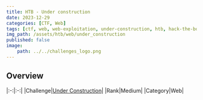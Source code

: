 ```yaml
---
title: HTB - Under construction
date: 2023-12-29
categories: [CTF, Web]
tags: [ctf, web, web-exploitation, under-construction, htb, hack-the-box]
img_path: /assets/htb/web/under_construction
published: false
image:
    path: ../../challenges_logo.png
---
```


## Overview

|:-:|:-:|
|Challenge|[Under Construction](https://app.hackthebox.com/challenges/111)|
|Rank|Medium|
|Category|Web|

<!-- 1. The home page is under the `/auth` directory and has a login form:

    ![](home.png)

2. We can Register a `test:test` account and login:

    ![](test_login.png)

<figure>
    <img src="chall_pwned.png"
    alt="Challenge pwned" >
</figure> -->